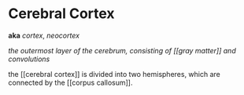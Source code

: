 # Cerebral Cortex

**aka** _cortex_, _neocortex_

_the outermost layer of the cerebrum, consisting of [[gray matter]] and convolutions_

the [[cerebral cortex]] is divided into two hemispheres, which are connected by the [[corpus callosum]].
